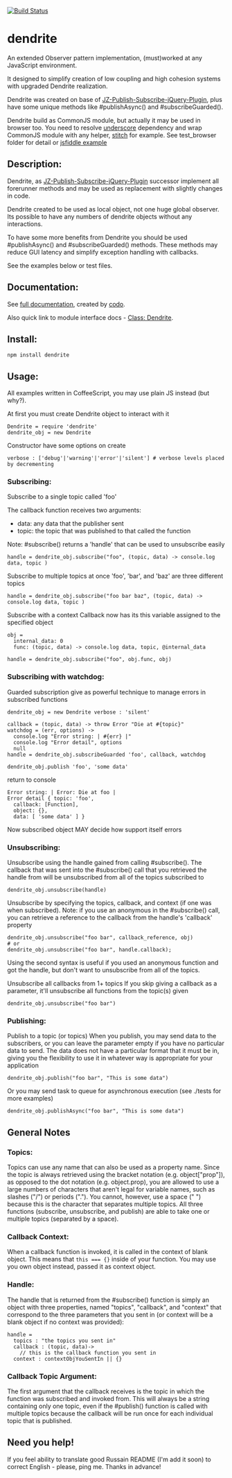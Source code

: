 [![Build Status](https://secure.travis-ci.org/Meettya/dendrite.png)](http://travis-ci.org/Meettya/dendrite)

# dendrite

An extended Observer pattern implementation, (must)worked at any JavaScript environment.

It designed to simplify creation of low coupling and high cohesion systems with upgraded Dendrite realization.

Dendrite was created on base of [JZ-Publish-Subscribe-jQuery-Plugin](https://github.com/joezimjs/JZ-Publish-Subscribe-jQuery-Plugin), plus have some unique methods like #publishAsync() and #subscribeGuarded().

Dendrite build as CommonJS module, but actually it may be used in browser too. You need to resolve [underscore](http://underscorejs.org/) dependency and wrap CommonJS module with any helper, [stitch](https://github.com/sstephenson/stitch) for example. See test_browser folder for detail or [jsfiddle example](http://jsfiddle.net/Meettya/Zp7QY/embedded/result/)


## Description:

Dendrite, as [JZ-Publish-Subscribe-jQuery-Plugin](https://github.com/joezimjs/JZ-Publish-Subscribe-jQuery-Plugin) successor implement all forerunner methods and may be used as replacement with slightly changes in code.

Dendrite created to be used as local object, not one huge global observer. Its possible to have any numbers of dendrite objects without any interactions.

To have some more benefits from Dendrite you should be used #publishAsync() and #subscribeGuarded() methods. These methods may reduce GUI latency and simplify exception handling with callbacks.

See the examples below or test files.

## Documentation:

See [full documentation](http://meettya.github.com/dendrite/doc/), created by [codo](https://github.com/netzpirat/codo).

Also quick link to module interface docs - [Class: Dendrite](http://meettya.github.com/dendrite/doc/classes/Dendrite.html).

## Install:

    npm install dendrite

## Usage:

All examples written in CoffeeScript, you may use plain JS instead (but why?).


At first you must create Dendrite object to interact with it
    
    Dendrite = require 'dendrite'
    dendrite_obj = new Dendrite

Constructor have some options on create

    verbose : ['debug'|'warning'|'error'|'silent'] # verbose levels placed by decrementing

### Subscribing:

Subscribe to a single topic called 'foo'

The callback function receives two arguments:

- data: any data that the publisher sent
- topic: the topic that was published to that called the function
  
Note: #subscribe() returns a 'handle' that can be used to unsubscribe easily
    
    handle = dendrite_obj.subscribe("foo", (topic, data) -> console.log data, topic )

Subscribe to multiple topics at once
'foo', 'bar', and 'baz' are three different topics
    
    handle = dendrite_obj.subscribe("foo bar baz", (topic, data) -> console.log data, topic )

Subscribe with a context
Callback now has its this variable assigned to the specified object
    
    obj = 
      internal_data: 0
      func: (topic, data) -> console.log data, topic, @internal_data

    handle = dendrite_obj.subscribe("foo", obj.func, obj)

### Subscribing with watchdog:

Guarded subscription give as powerful technique to manage errors in subscribed functions
    
    dendrite_obj = new Dendrite verbose : 'silent'

    callback = (topic, data) -> throw Error "Die at #{topic}"
    watchdog = (err, options) -> 
      console.log "Error string: | #{err} |"
      console.log "Error detail", options
      null
    handle = dendrite_obj.subscribeGuarded 'foo', callback, watchdog

    dendrite_obj.publish 'foo', 'some data'

return to console

    Error string: | Error: Die at foo |
    Error detail { topic: 'foo',
      callback: [Function],
      object: {},
      data: [ 'some data' ] }

Now subscribed object MAY decide how support itself errors

### Unsubscribing:

Unsubscribe using the handle gained from calling #subscribe().
The callback that was sent into the #subscribe() call that you retrieved the
handle from will be unsubscribed from all of the topics subscribed to
    
    dendrite_obj.unsubscribe(handle)

Unsubscribe by specifying the topics, callback, and context (if one was
when subscribed).
Note: if you use an anonymous in the #subscribe() call, you can retrieve a
reference to the callback from the handle's 'callback' property

    dendrite_obj.unsubscribe("foo bar", callback_reference, obj)
    # or
    dendrite_obj.unsubscribe("foo bar", handle.callback);

Using the second syntax is useful if you used an anonymous function and got
the handle, but don't want to unsubscribe from all of the topics.

Unsubscribe all callbacks from 1+ topics
If you skip giving a callback as a parameter, it'll unsubscribe all functions
from the topic(s) given
    
    dendrite_obj.unsubscribe("foo bar")


### Publishing:

Publish to a topic (or topics)
When you publish, you may send data to the subscribers, or you can leave the
parameter empty if you have no particular data to send. The data does not have
a particular format that it must be in, giving you the flexibility to use it
in whatever way is appropriate for your application
    
    dendrite_obj.publish("foo bar", "This is some data")

Or you may send task to queue for asynchronous execution (see ./tests for more examples)

    dendrite_obj.publishAsync("foo bar", "This is some data") 

## General Notes

### Topics:

Topics can use any name that can also be used as a property name. Since the
topic is always retrieved using the bracket notation (e.g. object["prop"]), as
opposed to the dot notation (e.g. object.prop), you are allowed to use a large
numbers of characters that aren't legal for variable names, such as slashes ("/")
or periods ("."). You cannot, however, use a space (" ") because this is the 
character that separates multiple topics.
All three functions (subscribe, unsubscribe, and publish) are able to take one
or multiple topics (separated by a space).

### Callback Context:
When a callback function is invoked, it is called in the context of blank object.
This means that `` this === {} `` inside of your function.
You may use you own object instead, passed it as context object.

### Handle:
The handle that is returned from the #subscribe() function is simply an object
with three properties, named "topics", "callback", and "context" that correspond
to the three parameters that you sent in (or context will be a blank object if
no context was provided):

    handle =
      topics : "the topics you sent in"
      callback : (topic, data)-> 
        // this is the callback function you sent in
      context : contextObjYouSentIn || {}

### Callback Topic Argument:
The first argument that the callback receives is the topic in which the
function was subscribed and invoked from. This will always be a string
containing only one topic, even if the #publish() function is called with
multiple topics because the callback will be run once for each individual
topic that is published.

## Need you help!
If you feel ability to translate good Russain README (I'm add it soon) to correct English - please, ping me. Thanks in advance!
